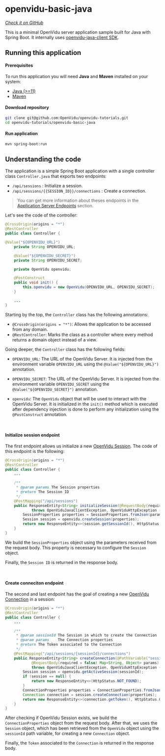 
# openvidu-basic-java

<a href="https://github.com/OpenVidu/openvidu-tutorials/tree/master/openvidu-basic-java" target="_blank"><i class="icon ion-social-github"> Check it on GitHub</i></a>

This is a minimal OpenVidu server application sample built for Java with Spring Boot.
It internally uses [openvidu-java-client SDK](reference-docs/openvidu-java-client/).

## Running this application

#### Prerequisites
To run this application you will need **Java** and **Maven** installed on your system:

- [Java (>=11)](https://www.java.com/en/download/manual.jsp)
- [Maven](https://maven.apache.org)

#### Download repository

```bash
git clone git@github.com:OpenVidu/openvidu-tutorials.git
cd openvidu-tutorials/openvidu-basic-java
```

#### Run application

```bash
mvn spring-boot:run
```

## Understanding the code

The application is a simple Spring Boot application with a single controller class `Controller.java` that exports two endpoints:

- `/api/sessions` : Initialize a session.
- `/api/sessions/{{SESSION_ID}}/connections` : Create a connection.

> You can get more information about theses endpoints in the [Application Server Endpoints](application-server/#rest-endpoints) section.


Let's see the code of the controller:

```java
@CrossOrigin(origins = "*")
@RestController
public class Controller {

@Value("${OPENVIDU_URL}")
	private String OPENVIDU_URL;

	@Value("${OPENVIDU_SECRET}")
	private String OPENVIDU_SECRET;

	private OpenVidu openvidu;

	@PostConstruct
	public void init() {
		this.openvidu = new OpenVidu(OPENVIDU_URL, OPENVIDU_SECRET);
	}

	...
}
```

Starting by the top, the `Controller` class has the following annotations:

- `@CrossOrigin(origins = "*")`: Allows the application to be accessed from any domain.
- `@RestController`: Marks the class as a controller where every method returns a domain object instead of a view.

Going deeper, the `Controller` class has the following fields:

- `OPENVIDU_URL`: The URL of the OpenVidu Server. It is injected from the environment variable `OPENVIDU_URL` using the `@Value("${OPENVIDU_URL}")` annotation.

- `OPENVIDU_SECRET`: The URL of the OpenVidu Server. It is injected from the environment variable `OPENVIDU_SECRET` using the `@Value("${OPENVIDU_SECRET}")` annotation.

- `openvidu`: The `OpenVidu` object that will be used to interact with the OpenVidu Server. It is initialized in the `init()` method which is executed after dependency injection is done to perform any initialization using the `@PostConstruct` annotation.

<br>

#### Initialize session endpoint

The first endpoint allows us initialize a new [OpenVidu Session](/developing-your-video-app/#session). The code of this endpoint is the following:

```java
@CrossOrigin(origins = "*")
@RestController
public class Controller {
	...

	/**
	 * @param params The Session properties
	 * @return The Session ID
	 */
	@PostMapping("/api/sessions")
	public ResponseEntity<String> initializeSession(@RequestBody(required = false) Map<String, Object> params)
			throws OpenViduJavaClientException, OpenViduHttpException {
		SessionProperties properties = SessionProperties.fromJson(params).build();
		Session session = openvidu.createSession(properties);
		return new ResponseEntity<>(session.getSessionId(), HttpStatus.OK);
	}
}
```
We build the `SessionProperties` object using the parameters received from the request body. This property is necessary to configure the `Session` object.

Finally, the `Session ID` is returned in the response body.

<br>

#### Create conneciton endpoint

The second and last endpoint has the goal of creating a new [OpenVidu Connection](/developing-your-video-app/#connection) in a session:

```java
@CrossOrigin(origins = "*")
@RestController
public class Controller {
	...

	/**
	 * @param sessionId The Session in which to create the Connection
	 * @param params    The Connection properties
	 * @return The Token associated to the Connection
	 */
	@PostMapping("/api/sessions/{sessionId}/connections")
	public ResponseEntity<String> createConnection(@PathVariable("sessionId") String sessionId,
			@RequestBody(required = false) Map<String, Object> params)
			throws OpenViduJavaClientException, OpenViduHttpException {
		Session session = openvidu.getActiveSession(sessionId);
		if (session == null) {
			return new ResponseEntity<>(HttpStatus.NOT_FOUND);
		}
		ConnectionProperties properties = ConnectionProperties.fromJson(params).build();
		Connection connection = session.createConnection(properties);
		return new ResponseEntity<>(connection.getToken(), HttpStatus.OK);
	}
}

```

After checking if OpenVidu Session exists, we build the `ConnectionProperties` object from the request body.
After that, we uses the `Session` object, which has been retrieved from the `OpenVidu` object using the `sessionId` path variable, for creating a new `Connection` object.

Finally, the `Token` associated to the `Connection` is returned in the response body.




